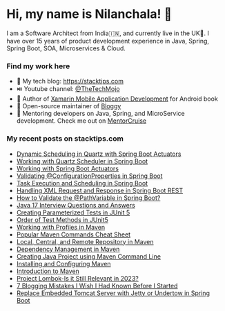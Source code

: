 # Hi, my name is Nilanchala! 👋

I am a Software Architect from India🇮🇳, and currently live in the UK🏴󠁧󠁢󠁥󠁮󠁧󠁿. I have over 15 years of product development experience in Java, Spring, Spring Boot, SOA, Microservices & Cloud.

### Find my work here
- 🌱 My tech blog: https://stacktips.com
- ⏯️ Youtube channel:  [@TheTechMojo](https://youtube.com/@TheTechMojo)
- 📘 Author of [Xamarin Mobile Application Development](https://www.oreilly.com/library/view/xamarin-mobile-application/9781785280375/) for Android book
- 👐 Open-source maintainer of [Bloggy](https://github.com/StackTipsLab/bloggy)
- 🚢 Mentoring developers on Java, Spring, and MicroService development. Check me out on [MentorCruise](https://mentors.to/nilan)

### My recent posts on stacktips.com

<!-- BLOG-POST-LIST:START -->
- [Dynamic Scheduling in Quartz with Spring Boot Actuators](https://www.stacktips.com/articles/dynamic-scheduling-in-quartz-with-spring-boot-actuators)
- [Working with Quartz Scheduler in Spring Boot](https://www.stacktips.com/articles/working-with-quartz-scheduler-in-spring-boot)
- [Working with Spring Boot Actuators](https://www.stacktips.com/articles/working-with-spring-boot-actuators)
- [Validating @ConfigurationProperties in Spring Boot](https://www.stacktips.com/articles/validating-configurationproperties-in-spring-boot)
- [Task Execution and Scheduling in Spring Boot](https://www.stacktips.com/articles/task-execution-and-scheduling-in-spring-boot)
- [Handling XML Request and Response in Spring Boot REST](https://www.stacktips.com/articles/handling-xml-request-and-response-in-spring-boot-rest)
- [How to Validate the @PathVariable in Spring Boot?](https://www.stacktips.com/articles/how-to-validate-the-pathvariable-in-spring-boot)
- [Java 17 Interview Questions and Answers](https://www.stacktips.com/articles/java-17-interview-questions-and-answers)
- [Creating Parameterized Tests in JUnit 5](https://www.stacktips.com/articles/parameterized-tests-in-junit-5)
- [Order of Test Methods in JUnit5](https://www.stacktips.com/articles/the-order-of-tests-in-junit5)
- [Working with Profiles in Maven](https://www.stacktips.com/courses/maven-for-beginners/working-with-profiles-in-maven)
- [Popular Maven Commands Cheat Sheet](https://www.stacktips.com/courses/maven-for-beginners/maven-commands-cheat-sheet)
- [Local, Central, and Remote Repository in Maven](https://www.stacktips.com/courses/maven-for-beginners/local-central-remote-maven-repository)
- [Dependency Management in Maven](https://www.stacktips.com/courses/maven-for-beginners/dependency-management-in-maven)
- [Creating Java Project using Maven Command Line](https://www.stacktips.com/courses/maven-for-beginners/creating-java-project-using-maven-commandline)
- [Installing and Configuring Maven](https://www.stacktips.com/courses/maven-for-beginners/installing-and-configuring-maven)
- [Introduction to Maven](https://www.stacktips.com/courses/maven-for-beginners/introduction-to-maven)
- [Project Lombok-Is it Still Relevant in 2023?](https://www.stacktips.com/articles/project-lombok-is-it-still-relevant-in-2023)
- [7 Blogging Mistakes I Wish I Had Known Before I Started](https://www.stacktips.com/articles/7-blogging-mistakes-i-wish-i-had-known-before)
- [Replace Embedded Tomcat Server with Jetty or Undertow in Spring Boot](https://www.stacktips.com/articles/replace-tomcat-with-jetty-or-undertow-in-spring-boot)
<!-- BLOG-POST-LIST:END -->

